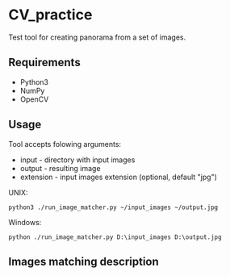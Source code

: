 # CV_practice

Test tool for creating panorama from a set of images.

## Requirements

+ Python3
+ NumPy
+ OpenCV

## Usage

Tool accepts folowing arguments:

+ input - directory with input images
+ output - resulting image
+ extension - input images extension (optional, default "jpg")

UNIX:
```
python3 ./run_image_matcher.py ~/input_images ~/output.jpg 
```

Windows:

```
python ./run_image_matcher.py D:\input_images D:\output.jpg
```

## Images matching description


